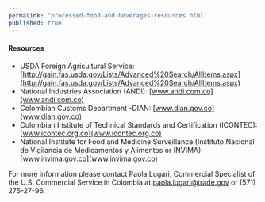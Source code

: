 ```yaml
--- 
permalink: 'processed-food-and-beverages-resources.html' 
published: true 
---
```

<h4 id="processed-food-and-beverages-resources">Resources</h4>

- USDA Foreign Agricultural Service: [http://gain.fas.usda.gov/Lists/Advanced%20Search/AllItems.aspx](http://gain.fas.usda.gov/Lists/Advanced%20Search/AllItems.aspx)
- National Industries Association (ANDI): [www.andi.com.co](www.andi.com.co)
- Colombian Customs Department -DIAN: [www.dian.gov.co](www.dian.gov.co)
- Colombian Institute of Technical Standards and Certification (ICONTEC): [www.icontec.org.co](www.icontec.org.co)
- National Institute for Food and Medicine Surveillance (Instituto Nacional de Vigilancia de Medicamentos y Alimentos or INVIMA): [www.invima.gov.co](www.invima.gov.co)

For more information please contact Paola Lugari, Commercial Specialist of the U.S. Commercial Service in Colombia at [paola.lugari@trade.gov](paola.lugari@trade.gov) or (571) 275-27-96.

